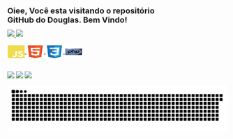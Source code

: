 <div font-family: 'Ubuntu Condensed', sans-serif;>
<h1 style= "font-size: 18px">Oiee, Você esta visitando o repositório <br>GitHub do Douglas. Bem Vindo!</h1>
</div>
  <a href="https://github.com/douglassilvino">
  <img height="180em" src="https://github-readme-stats.vercel.app/api?username=douglassilvino&show_icons=true&theme=radical&include_all_commits=true&count_private=true"/>
  <img height="180em" src="https://github-readme-stats.vercel.app/api/top-langs/?username=douglassilvino&layout=compact&langs_count=16&theme=radical"/>
<div>
<div style="display: inline_block"><br>
  <img align="center" alt="douglas-Js" height="30" width="40" src="https://raw.githubusercontent.com/devicons/devicon/master/icons/javascript/javascript-plain.svg">
  <img align="center" alt="douglas-HTML" height="30" width="40" src="https://raw.githubusercontent.com/devicons/devicon/master/icons/html5/html5-original.svg">
  <img align="center" alt="douglas-CSS" height="30" width="40" src="https://raw.githubusercontent.com/devicons/devicon/master/icons/css3/css3-original.svg">
   <img align="center" alt="douglas-PhP" height="30" width="40" src="https://raw.githubusercontent.com/devicons/devicon/master/icons/php/php-original.svg">

</div>
  
  ##
 
<div> 
    <a href="https://instagram.com/doug_silvino/" target="_blank"><img src="https://img.shields.io/badge/-Instagram-%23E4405F?style=for-the-badge&logo=instagram&logoColor=white" target="_blank"></a>
  <a href = "mailto: douglasm300@gmail.com"><img src="https://img.shields.io/badge/-Gmail-%23333?style=for-the-badge&logo=gmail&logoColor=white" target="_blank"></a>
  <a href="https://www.linkedin.com/in/douglas-machado-962b47180/" target="_blank"><img src="https://img.shields.io/badge/-LinkedIn-%230077B5?style=for-the-badge&logo=linkedin&logoColor=white" target="_blank"></a> 

  ![Snake animation](https://github.com/douglassilvino/douglassilvino/blob/output/github-contribution-grid-snake.svg)

</div>
